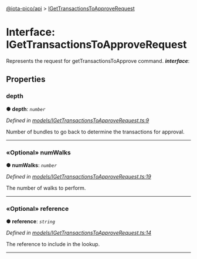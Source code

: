[@iota-pico/api](../README.md) > [IGetTransactionsToApproveRequest](../interfaces/igettransactionstoapproverequest.md)



# Interface: IGetTransactionsToApproveRequest


Represents the request for getTransactionsToApprove command.
*__interface__*: 



## Properties
<a id="depth"></a>

###  depth

**●  depth**:  *`number`* 

*Defined in [models/IGetTransactionsToApproveRequest.ts:9](https://github.com/iotaeco/iota-pico-api/blob/5964d8f/src/models/IGetTransactionsToApproveRequest.ts#L9)*



Number of bundles to go back to determine the transactions for approval.




___

<a id="numwalks"></a>

### «Optional» numWalks

**●  numWalks**:  *`number`* 

*Defined in [models/IGetTransactionsToApproveRequest.ts:19](https://github.com/iotaeco/iota-pico-api/blob/5964d8f/src/models/IGetTransactionsToApproveRequest.ts#L19)*



The number of walks to perform.




___

<a id="reference"></a>

### «Optional» reference

**●  reference**:  *`string`* 

*Defined in [models/IGetTransactionsToApproveRequest.ts:14](https://github.com/iotaeco/iota-pico-api/blob/5964d8f/src/models/IGetTransactionsToApproveRequest.ts#L14)*



The reference to include in the lookup.




___


